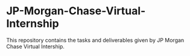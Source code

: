 # JP-Morgan-Chase-Virtual-Internship
This repository contains the tasks and deliverables given by JP Morgan Chase Virtual Intership.
